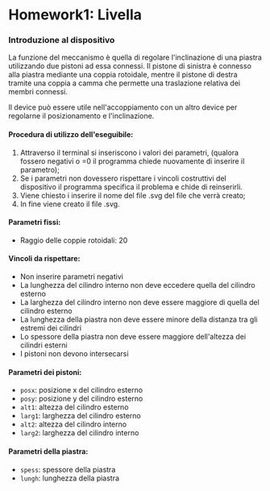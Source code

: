 # Homework1: Livella

### Introduzione al dispositivo
La funzione del meccanismo è quella di regolare l'inclinazione di una piastra utilizzando due pistoni ad essa connessi.
Il pistone di sinistra è connesso alla piastra mediante una coppia rotoidale, mentre il pistone di destra tramite una coppia a camma che permette una traslazione relativa dei membri connessi.

Il device può essere utile nell'accoppiamento con un altro device per regolarne il posizionamento e l'inclinazione.

#### Procedura di utilizzo dell'eseguibile:
1. Attraverso il terminal si inseriscono i valori dei parametri, (qualora fossero negativi o =0 il programma chiede nuovamente di inserire il parametro);
2. Se i parametri non dovessero rispettare i vincoli costruttivi del dispositivo il programma specifica il problema e chide di reinserirli.
3. Viene chiesto i inserire il nome del file .svg del file che verrà creato;
4. In fine viene creato il file .svg.


#### Parametri fissi:
* Raggio delle coppie rotoidali: 20

#### Vincoli da rispettare:
* Non inserire parametri negativi
* La lunghezza del cilindro interno non deve eccedere quella del cilindro esterno
* La larghezza del cilindro interno non deve essere maggiore di quella del cilindro esterno
* La lunghezza della piastra non deve essere minore della distanza tra gli estremi dei cilindri
* Lo spessore della piastra non deve essere maggiore dell'altezza dei cilindri esterni
* I pistoni non devono intersecarsi


#### Parametri dei pistoni:
* `posx`: posizione x del cilindro esterno
* `posy`: posizione y del cilindro esterno
* `alt1`: altezza del cilindro esterno
* `larg1`: larghezza del cilindro esterno
* `alt2`: altezza del cilindro interno
* `larg2`: larghezza del cilindro interno

#### Parametri della piastra:
* `spess`: spessore della piastra
* `lungh`: lunghezza della piastra

